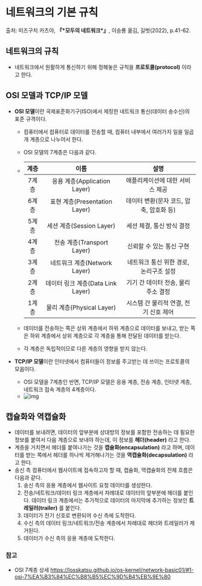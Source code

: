 # 네트워크의 기본 규칙

출처: 미즈구치 카츠야, **『\*모두의 네트워크\*』**, 이승룡 옮김, 길벗(2022), p.41-62.

## 네트워크의 규칙

* 네트워크에서 원활하게 통신하기 위해 정해놓은 규칙을 **프로토콜(protocol)** 이라고 한다.



## OSI 모델과 TCP/IP 모델

* **OSI 모델**이란 국제표준화기구(ISO)에서 제정한 네트워크 통신(데이터 송수신)의 표준 규격이다.

  * 컴퓨터에서 컴퓨터로 데이터를 전송할 때, 컴퓨터 내부에서 여러가지 일을 일곱 개 계층으로 나누어서 한다.

  * OSI 모델의 7계층은 다음과 같다.

  * | 계층  |               이름                |                  설명                   |
    | :---: | :-------------------------------: | :-------------------------------------: |
    | 7계층 |   응용 계층(Application Layer)    |     애플리케이션에 대한 서비스 제공     |
    | 6계층 |   표현 계층(Presentation Layer)   | 데이터 변환(문자 코드, 압축, 암호화 등) |
    | 5계층 |     세션 계층(Session Layer)      |        세션 체결, 통신 방식 결정        |
    | 4계층 |    전송 계층(Transport Layer)     |        신뢰할 수 있는 통신 구현         |
    | 3계층 |   네트워크 계층(Network Layer)    | 네트워크 통신 위한 경로, 논리구조 설정  |
    | 2계층 | 데이터 링크 계층(Data Link Layer) |   기기 간 데이터 전송, 물리 주소 결정   |
    | 1계층 |     물리 계층(Physical Layer)     |  시스템 간 물리적 연결, 전기 신호 제어  |

  * 데이터를 전송하는 쪽은 상위 계층에서 하위 계층으로 데이터를 보내고, 받는 쪽은 하위 계층에서 상위 계층으로 각 계층을 통해 전달된 데이터를 받는다.

  * 각 계층은 독립적이므로 다른 계층의 영향을 받지  않는다.

* **TCP/IP 모델**이란 인터넷에서 컴퓨터들이 정보를 주고받는 데 쓰이는 프로토콜의 모음이다.

  * OSI 모델을 7계층인 반면, TCP/IP 모델은 응용 계층, 전송 계층, 인터넷 계층, 네트워크 접속 계층의 4계층이다.
  * ![img](https://t1.daumcdn.net/cfile/tistory/261CC03358E1B73D32)



## 캡슐화와 역캡슐화

* 데이터를 보내려면, 데이터의 앞부분에 상대방의 정보를 포함한 전송하는 데 필요한 정보를 붙여서 다음 계층으로 보내야 하는데, 이 정보를 **헤더(header)** 라고 한다.
* 계층을 거치면서 헤더를 붙여나가는 것을 **캡슐화(encapsulation)** 라고 하며, 데이터를 받는 쪽에서 헤더를 하나씩 제거해나가는 것을 **역캡슐화(decapsulation)** 라고 한다.
* 송신 측 컴퓨터에서 웹사이트에 접속하고자 할 때, 캡슐화, 역캡슐화의 전체 흐름은 다음과 같다.
  1. 송신 측의 응용 계층에서 웹사이트 요청 데이터를 생성한다.
  2. 전송/네트워크/데이터 링크 계층에서 차례대로 데이터의 앞부분에 헤더를 붙인다. 데이터 링크 계층에서는 추가적으로 데이터의 마지막에 추가하는 정보인 **트레일러(trailer)** 를 붙인다.
  3. 데이터가 전기 신호로 변환되어 수신 측에 도착한다.
  4. 수신 측의 데이터 링크/네트워크/전송 계층에서 차례대로 헤더와 트레일러가 제거된다.
  5. 데이터가 수신 측의 응용 계층에 도착한다.


### 참고
* OSI 7계층 상세 
https://losskatsu.github.io/os-kernel/network-basic01/#1-osi-7%EA%B3%84%EC%B8%B5%EC%9D%B4%EB%9E%80
